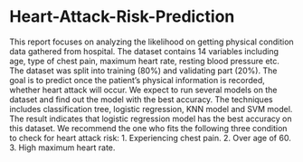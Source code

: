 # Heart-Attack-Risk-Prediction
This report focuses on analyzing the likelihood on getting physical condition data  gathered from hospital. The dataset contains 14 variables including age, type of chest  pain, maximum heart rate, resting blood pressure etc. The dataset was split into training  (80%) and validating part (20%). The goal is to predict once the patient’s physical  information is recorded, whether heart attack will occur. We expect to run several models  on the dataset and find out the model with the best accuracy. The techniques includes  classification tree, logistic regression, KNN model and SVM model. The result indicates  that logistic regression model has the best accuracy on this dataset. We recommend the  one who fits the following three condition to check for heart attack risk: 1. Experiencing chest pain. 2. Over age of 60. 3. High maximum heart rate.

